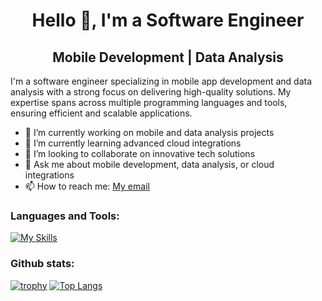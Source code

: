 
<div align="center">
  <h1>Hello 👋, I'm a Software Engineer</h1>
  <h2>Mobile Development | Data Analysis</h2>
</div>

I'm a software engineer specializing in mobile app development and data analysis with a strong focus on delivering high-quality solutions. My expertise spans across multiple programming languages and tools, ensuring efficient and scalable applications.

- 🔭 I’m currently working on mobile and data analysis projects
- 🌱 I’m currently learning advanced cloud integrations
- 👯 I’m looking to collaborate on innovative tech solutions
- 🤔 Ask me about mobile development, data analysis, or cloud integrations
- 📫 How to reach me: [My email](mailto:ngometune@gmail.com)


### Languages and Tools:
[![My Skills](https://skillicons.dev/icons?i=flutter,kotlin,java,androidstudio,firebase,figma,gcp,git,python,vscode,mysql,r&perline=6)](https://skillicons.dev)


### Github stats:
[![trophy](https://github-profile-trophy.vercel.app/?username=RYANFRANKLIN237&theme=onedark&title=-Experience,-Followers,-Reviews)](https://github.com/ryo-ma/github-profile-trophy)
[![Top Langs](https://github-readme-stats.vercel.app/api/top-langs/?username=RYANFRANKLIN237&theme=dracula&exclude_repo=Job-matching-platform,DSA-s,Brain-tumor-classification)](https://github.com/anuraghazra/github-readme-stats)
<!--[![Ryan's GitHub stats](https://github-readme-stats.vercel.app/api?username=RYANFRANKLIN237&theme=dracula)](https://github.com/anuraghazra/github-readme-stats)-->

